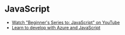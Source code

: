 # JavaScript

- [Watch "Beginner's Series to: JavaScript" on YouTube](https://www.youtube.com/playlist?list=PLlrxD0HtieHhW0NCG7M536uHGOtJ95Ut2)
- [Learn to develop with Azure and JavaScript](https://docs.microsoft.com/en-us/azure/developer/javascript/learn-azure-javascript)

